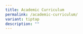 ```yaml
---
title: Academic Curriculum
permalink: /academic-curriculum/
variant: tiptap
description: ""
---
```

